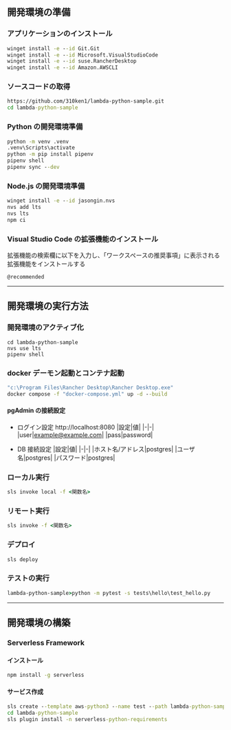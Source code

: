 ## 開発環境の準備

### アプリケーションのインストール

```cmd
winget install -e --id Git.Git
winget install -e --id Microsoft.VisualStudioCode
winget install -e --id suse.RancherDesktop
winget install -e --id Amazon.AWSCLI
```

### ソースコードの取得

```cmd
https://github.com/310ken1/lambda-python-sample.git
cd lambda-python-sample
```

### Python の開発環境準備

```cmd
python -m venv .venv
.venv\Scripts\activate
python -m pip install pipenv
pipenv shell
pipenv sync --dev
```

### Node.js の開発環境準備

```cmd
winget install -e --id jasongin.nvs
nvs add lts
nvs lts
npm ci
```

### Visual Studio Code の拡張機能のインストール

拡張機能の検索欄に以下を入力し、「ワークスペースの推奨事項」に表示される拡張機能をインストールする

```
@recommended
```

---

## 開発環境の実行方法

### 開発環境のアクティブ化

```
cd lambda-python-sample
nvs use lts
pipenv shell
```

### docker デーモン起動とコンテナ起動

```cmd
"c:\Program Files\Rancher Desktop\Rancher Desktop.exe"
docker compose -f "docker-compose.yml" up -d --build
```

#### pgAdmin の接続設定

- ログイン設定
  http://localhost:8080
  |設定|値|
  |-|-|
  |user|example@example.com|
  |pass|password|

- DB 接続設定
  |設定|値|
  |-|-|
  |ホスト名/アドレス|postgres|
  |ユーザ名|postgres|
  |パスワード|postgres|

### ローカル実行

```cmd
sls invoke local -f <関数名>
```

### リモート実行

```cmd
sls invoke -f <関数名>
```

### デプロイ

```cmd
sls deploy
```

### テストの実行

```cmd
lambda-python-sample>python -m pytest -s tests\hello\test_hello.py
```

---

## 開発環境の構築

### Serverless Framework

#### インストール

```cmd
npm install -g serverless
```

#### サービス作成

```cmd
sls create --template aws-python3 --name test --path lambda-python-sample
cd lambda-python-sample
sls plugin install -n serverless-python-requirements
```

